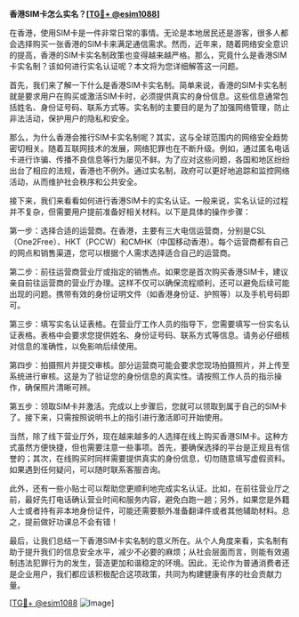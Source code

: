 **香港SIM卡怎么实名？[[TG💪+ @esim1088](https://t.me/s/esim1088)]**

在香港，使用SIM卡是一件非常日常的事情。无论是本地居民还是游客，很多人都会选择购买一张香港的SIM卡来满足通信需求。然而，近年来，随着网络安全意识的提高，香港的SIM卡实名制政策也变得越来越严格。那么，究竟什么是香港SIM卡实名制？该如何进行实名认证呢？本文将为您详细解答这一问题。

首先，我们来了解一下什么是香港SIM卡实名制。简单来说，香港的SIM卡实名制就是要求用户在购买或激活SIM卡时，必须提供真实的身份信息。这些信息通常包括姓名、身份证号码、联系方式等。实名制的主要目的是为了加强网络管理，防止非法活动，保护用户的隐私和安全。

那么，为什么香港会推行SIM卡实名制呢？其实，这与全球范围内的网络安全趋势密切相关。随着互联网技术的发展，网络犯罪也在不断升级。例如，通过匿名电话卡进行诈骗、传播不良信息等行为屡见不鲜。为了应对这些问题，各国和地区纷纷出台了相应的法规，香港也不例外。通过实名制，政府可以更好地追踪和监控网络活动，从而维护社会秩序和公共安全。

接下来，我们来看看如何进行香港SIM卡的实名认证。一般来说，实名认证的过程并不复杂，但需要用户提前准备好相关材料。以下是具体的操作步骤：

第一步：选择合适的运营商。在香港，主要有三大电信运营商，分别是CSL（One2Free）、HKT（PCCW）和CMHK（中国移动香港）。每个运营商都有自己的网点和销售渠道，您可以根据个人需求选择适合自己的运营商。

第二步：前往运营商营业厅或指定的销售点。如果您是首次购买香港SIM卡，建议亲自前往运营商的营业厅办理。这样不仅可以确保流程顺利，还可以避免后续可能出现的问题。携带有效的身份证明文件（如香港身份证、护照等）以及手机号码即可。

第三步：填写实名认证表格。在营业厅工作人员的指导下，您需要填写一份实名认证表格。表格中会要求您提供姓名、身份证号码、联系方式等信息。请务必仔细核对信息的准确性，以免影响后续使用。

第四步：拍摄照片并提交审核。部分运营商可能会要求您现场拍摄照片，并上传至系统进行审核。这是为了验证您的身份信息的真实性。请按照工作人员的指示操作，确保照片清晰可辨。

第五步：领取SIM卡并激活。完成以上步骤后，您就可以领取到属于自己的SIM卡了。接下来，只需按照说明书上的指引进行激活即可开始使用。

当然，除了线下营业厅外，现在越来越多的人选择在线上购买香港SIM卡。这种方式虽然方便快捷，但也需要注意一些事项。首先，要确保选择的平台是正规且有信誉的；其次，在线购买时同样需要提供真实的身份信息，切勿随意填写虚假资料。如果遇到任何疑问，可以随时联系客服咨询。

此外，还有一些小贴士可以帮助您更顺利地完成实名认证。比如，在前往营业厅之前，最好先打电话确认营业时间和服务内容，避免白跑一趟；另外，如果您是外籍人士或者持有非本地身份证件，可能还需要额外准备翻译件或者其他辅助材料。总之，提前做好功课总不会有错！

最后，让我们总结一下香港SIM卡实名制的意义所在。从个人角度来看，实名制有助于提升我们的信息安全水平，减少不必要的麻烦；从社会层面而言，则能有效遏制违法犯罪行为的发生，营造更加和谐稳定的环境。因此，无论作为普通消费者还是企业用户，我们都应该积极配合这项政策，共同为构建健康有序的社会贡献力量。

[[TG💪+ @esim1088](https://t.me/s/esim1088) ![Image](https://i.postimg.cc/4NQfJmqS/Snipaste-2025-05-13-00-14-12.png)]